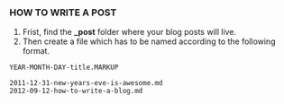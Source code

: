 ### HOW TO WRITE A POST
1. Frist, find the **_post** folder where your blog posts will live.
2. Then create a file which has to be named according to the following format.

```
YEAR-MONTH-DAY-title.MARKUP
```

```
2011-12-31-new-years-eve-is-awesome.md
2012-09-12-how-to-write-a-blog.md
```

